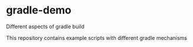 # gradle-demo
Different aspects of gradle build

This repository contains example scripts with different gradle mechanisms
